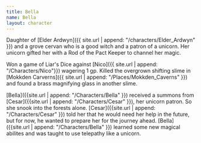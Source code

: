 ```yaml
---
title: Bella
name: Bella
layout: character
---
```


Daughter of [Elder Ardwyn]({{ site.url | append: "/characters/Elder_Ardwyn" }})  and a grove cervan who is a good witch and a patron of a unicorn. Her unicorn gifted her with a Rod of the Pact Keeper to channel her magic.

Won a game of Liar's Dice against [Nico]({{ site.url | append: "/Characters/Nico"}}) wagering 1 gp. 
Killed the overgrown shifting slime in [Mokkden Carverns]({{ site.url | append: "/Places/Mokkden_Caverns" }}) and found a brass magnifying glass in another slime.

[Bella]({{site.url | append: "/Characters/Bella" }}) received a summons from [Cesar]({{site.url | append: "/Characters/Cesar" }}), her unicorn patron. So she snook into the forests alone. [Cesar]({{site.url | append: "/Characters/Cesar" }}) told her that he would need her help in the future, but for now, he wanted to prepare her for the journey ahead. [Bella]({{site.url | append: "/Characters/Bella" }}) learned some new magical abilites and was taught to use telepathy like a unicorn.
